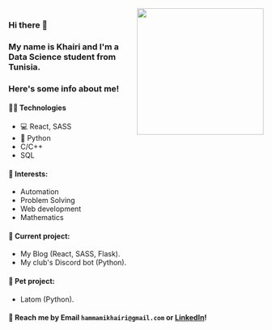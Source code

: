 <img align='right' src='https://user-images.githubusercontent.com/5713670/87202985-820dcb80-c2b6-11ea-9f56-7ec461c497c3.gif' width='250'>
                                                                                                                                  

### Hi there 👋
### My name is Khairi and I'm a Data Science student from Tunisia. 
### Here's some info about me!


#### 👨‍💻 Technologies
* 💻 React, SASS
* 🐍 Python
* C/C++
* SQL

#### 🌱 Interests:
* Automation
* Problem Solving
* Web development
* Mathematics

#### 🔭 Current project: 
- My Blog (React, SASS, Flask).
- My club's Discord bot (Python).

#### 🐾 Pet project: 
- Latom (Python).

#### 💬 Reach me by Email `hammamikhairi@gmail.com` or [LinkedIn](www.linkedin.com/in/khairi-hammami/)!  


<!--
Hiiiiiiiiiiiiiiiiiiiiiiiii :)
-->
